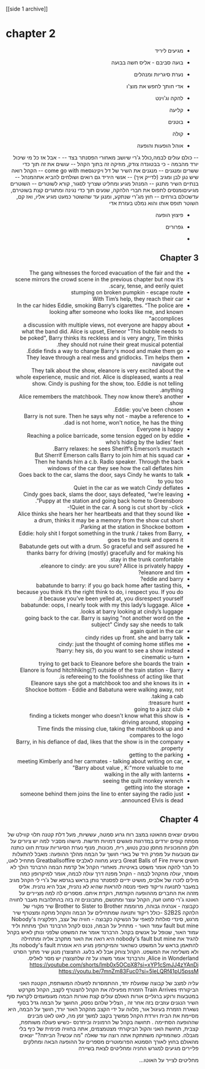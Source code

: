 [[side 1 archive]]

# chapter 2
<div dir="rtl">

- מגיעים ליריד

- בועה סביבם - אליס חשה בבועה 

- נערת סיגריות ומנהלים 

- אדי חותך לחפש את מוצ'ו

- להקה וג'וינט

- קליעה

- בוטנים

- קולה

- אוהל הופעות והופעה

-- כולם עולים לבמה,כולל ג'רי שיושב מאחורי הפסנתר בצד
-- - אבל אז כל מי שיכול יורד מהבמה - כי בבטונדה צודק, מוזיקה זה בתוך הקהל
-- עושים את זה תוך כדי ששרים ומנגנים
-- מנגנים את השיר של דל ויקינגסcome go with me
-- הקהל רואה שיש נגן לבן ומגיב (לדייק איך)
-- אנשי היריד גם רואים ושולחים להביא אתהמנהל
-- בנתיים השיר מתנגן
-- המנהל מגיע ומחליט שצריך לסגור, קורא לשוטרים
-- השוטרים מגיעיםומנסים לתפוס את חברי הלהקה, שנעים תוך כדי נגינה ומתגרים קצת בשוטירם, עדשכולם בורחים
-- חוץ מג'רי שנתקע, ומנגן עד שהשוטר כמעט מגיע אליו, ואז קם, השוטר תופס אותו והוא נמלט בעזרת אדי

- פיצוץ הופעה 

- גפרורים

- 

## Chapter 3 
- The gang witnesses the forced evacuation of the fair and the scene mirrors the crowd scene in the previous chapter but now it’s scary, tense, and eerily quiet. 
- stumping on broken pumpkin - escape route
- With Tim’s help, they reach their car
- In the car hides Eddie, smoking Barry’s cigarettes. “The police are looking after someone who looks like me, and known accomplices"
- a discussion with multiple views, not everyone are happy about what the band did. Alice is upset, Eleneor "This bubble needs to be poked", Barry thinks its reckless and is very angry, Tim thinks they should not ruine their great musical potential. 
- Eddie finds a way to change Barry's mood and make them go. 
- They leave through a real mess and gridlocks. Tim helps them navigate out
- They talk about the show, eleanore is very excited about the whole experience, music and riot. Alice is displeased, wants a real show. Cindy is pushing for the show, too. Eddie is not telling anything. 
- Alice remembers the matchbook. They now know there’s another show. 
- Eddie: you’ve been chosen. 
- Barry is not sure. Then he says why not - maybe a reference to dad is not home, won't notice, he has the thing.
- Everyone is happy
- Reaching a police barricade, some tension egged on by eddie who’s hiding by the ladies’ feet
- Barry relaxes: he sees Sheriff’s Emerson’s mustach. 
- But Sherrif Emerson calls Barry to join him at his squad car 
- Then he hands him a c.b. Radio speaker. Through the back windows of the car they see how the call deflates him
- Goes back to the car, slams the door, says Cindy he wants to talk to you too
- Quiet in the car as we watch Cindy deflates
- Cindy goes back, slams the door, says defeated, “we’re leaving Puppy at the station and going back home to Greensboro”. 
- Quiet in the car. A song is cut short by -click!- 
- Alice thinks she hears her her heartbeats and that they sound like a drum, thinks it may be a memory from the show cut short
- Parking at the station in Shockoe bottom. 
- Eddie: holy shit I forgot something in the trunk / takes from Barry, goes to the trunk and opens it
- Babatunde gets out with a drum. So graceful and self assured he thanks barry for driving (mostly) gracefully and for making his stay in the trunk comfortable. 
- eleanore to cindy: are you sure? Allice is privately happy. 
- eleanore and tim?
- eddie and barry?
- babatunde to barry: if you go back home after tasting this, because you think it’s the right think to do, i respect you. If you do it because you’ve been yelled at, you disrespect yourself. 
- babatunde: oops, I nearly took with my this lady’s luggage. Alice looks at barry looking at cindy’s luggage. 
- going back to the car. Barry is saying "not another word on the subject" Cindy say she needs to talk
- again quiet in the car
- cindy rides up front. she and barry talk
- cindy: just the thought of coming home stifles me
- barry: hey sis, do you want to see a show instead?
- cinematic u-turn
- trying to get back to Eleanore before she boards the train
- Elanore is found hitchhiking(?)   outside of the train station - Barry is refereeing to the foolishness of acting like that. 
- Eleanore says she got a matchbook too and she knows its in Shockoe bottom - Eddie and Babatuna were walking away, not taking a cab.
- treasure hunt:
- going to a jazz club
- finding a tickets monger  who doesn't know what this show is
- driving around, stopping
- Time finds the missing clue, taking the matchbook up and compares to the logo
- Barry, in his defiance of dad, likes that the show is in the company property. 
- getting to the parking
- meeting Kimberly and her carmates - talking about writing on car, Barry about value , K:"more valuable to me"
- walking in the ally with lanterns
- seeing the quilt monkey wrench 
- getting into the storage
- someone behind them joins the line to enter saying the radio just announced Elvis is dead.


## Chapter 4 
<div dir="rtl">

נוסעים  יוצאים מהאוטו במצב רוח גרוע
סמטה, עששיות, מעל דלת קטנה תלוי קווילט של מפתח קופים
יורדים במדרגות
פוגשים דמויות חדשות. מישהו מסביר למה יש ציורים על חלק מהמכוניות 
מחסן טבק נטוש, ריח, מכונות, מנוף
נערת הסיגריות עונדת חוט כותנה עם מטבעות על מפרק היד של בארי
חושך על הבמה
מהלך ההופעה:
מאבל להתעלות חושים אישית Great Balls of Fire
ביצוע מחווה לאלביס Greatballsoffire מתחיל לאט, כל חבר להקה אומר משפט באיטיות. 
מאחורי הקהל אל קדמת הבמה הרברנד הולך לא מוסתר, עולה מהקהל לבמה - הקהל מפנה דרך
עולה לבמה, אומר למיקרופון כמה מילים לזכרו של אלביס, מושיט ידיים לפסנתר
נותן בראש בגרסא של ג'רי לי 
הקהל מגיב במעבר לתנועה וריקוד
פאפי מנסה להראות שהיא לא נהנית, אבל היא נהנית.
אליס מזהה את החברים מההופעה הקודמת, רוקדת איתם. מספרים לה למה מציירים על האוטו 
ג'רי סחוט זעה, הקהל עוצר ומתנשם, מתבוננים זה בזה בהתלהבות
מעבר לחוויה כקבוצה - אנרגיה גבוהה, מרוממת Brother to Sister to Brother
שיר מקורי של הלהקה S2B2S -כולל ריקוד ותנועה שמתחילים על הבמה והקהל מחקה ומצטרף
שיר מרגש, סינדי סולחת לפאפי על הנשיקה
כקבוצה - חוויה של עצב, רפלקציה Nobody's fault but mine
עמוד האור - מתחיל על הבמה, נכנס לקהל
הרברנד הולך מתחת וליד עמוד האור, שנופל על אנשים בקהל. הרברנד אומר את המשפט שלפני ונותן לאיש בקהל להגיד את nobody's fault but mine
היא רואה את האור מתקרב אליה ומתחילה להתאמן בראש על המשפט
כשהאור והמיקרופון מגיע היא אומרת Its nobody's fault, ולא משלימה את המשפט. הקהל צוחק אבל לא בלעג. החצוצרן מנגן שיר מתוך הסרט Alice in Wonderland, והרברנד אומר משהו על זה שלחצוצרן יש מסר לאליס.
https://youtube.com/shorts/lmb0x5OCpX8?si=xYP1cSmJJ4zYAnDj
https://youtu.be/7mnZm83Fuc0?si=5leLQRf41pU5pssM


עליה למצב של קבוצה שפועלת יחד, ההתמסרות לפעולה המשותפת, הקטנת האני הביקורתי Train Arrives
הזמרת מפעילה את הקהל להצטרף לקצב, הקהל מקרקש במטבעות ורוקע ברגליים
אורות האולם עולים קצת ואורות הבמה מעומעמים 
לקראת סוף השיר הנגנים עוזבים בזה אחר זה , הצליל שלהם נפסק, החושך על הבמה גדל
בסוף נשארת הזמרת בעיגול אור, מלווה על ידי הקצב מהקהל
האור יורד, חושך על הבמה, היא מסיימת את הבית ויורדת
הקהל ממשיך בקצב למשך זמן מה, לאט לאט מבינים שההופעה הסתיימה
. תחושה בקהל של הרמוניה וביחדנס -כשיש פעולה משותפת, קצבית, תחושת האני והקול הביקורתי מצטמצמים, אתה בחוויה פנימית של כיף בלי מגבלה. כשהמוזיקה משתתקת אתה רוצה עוד
שאלה "מה עכשיו? הביתה?" יוצאים מהאולם
בחוץ לאורך הסמטא הפרומוטרים מספרים על ההופעה הבאה ומחלקים פליירים
מגיעים למגרש החניה ומחליטים לצאת בשיירה



מחליטים לצייר על האוטו… 





